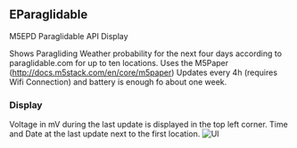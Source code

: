 ## EParaglidable
M5EPD Paraglidable API Display

Shows Paragliding Weather probability for the next four days according to paraglidable.com for up to ten locations.
Uses the M5Paper (http://docs.m5stack.com/en/core/m5paper) 
Updates every 4h (requires Wifi Connection) and battery is enough fo about one week.
### Display

Voltage in mV during the last update is displayed in the top left corner. 
Time and Date at the last update next to the first location.
![UI](https://raw.githubusercontent.com/AffiFPV/EParaglidable/main/Epaperglidablev1.jpg)

